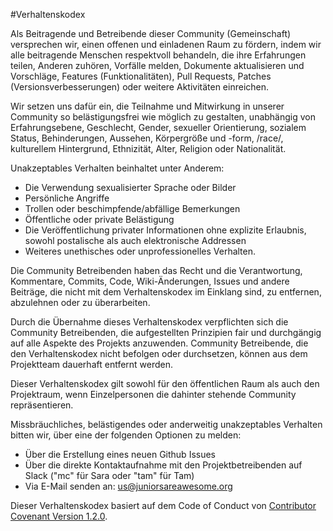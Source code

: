 #Verhaltenskodex

Als Beitragende und Betreibende dieser Community (Gemeinschaft) versprechen wir, einen offenen und einladenen Raum zu fördern, indem wir alle beitragende Menschen respektvoll behandeln, die ihre Erfahrungen teilen, Anderen zuhören, Vorfälle melden, Dokumente aktualisieren und Vorschläge, Features (Funktionalitäten), Pull Requests, Patches (Versionsverbesserungen) oder weitere Aktivitäten einreichen.

Wir setzen uns dafür ein, die Teilnahme und Mitwirkung in unserer Community so belästigungsfrei wie möglich zu gestalten, unabhängig von Erfahrungsebene, Geschlecht, Gender, sexueller Orientierung, sozialem Status, Behinderungen, Aussehen, Körpergröße und -form, /race/, kulturellem Hintergrund, Ethnizität, Alter, Religion oder Nationalität.

Unakzeptables Verhalten beinhaltet unter Anderem:

* Die Verwendung sexualisierter Sprache oder Bilder
* Persönliche Angriffe
* Trollen oder beschimpfende/abfällige Bemerkungen
* Öffentliche oder private Belästigung
* Die Veröffentlichung privater Informationen ohne explizite Erlaubnis, sowohl postalische als auch elektronische Addressen
* Weiteres unethisches oder unprofessionelles Verhalten.

Die Community Betreibenden haben das Recht und die Verantwortung, Kommentare, Commits, Code, Wiki-Änderungen, Issues und andere Beiträge, die nicht mit dem Verhaltenskodex im Einklang sind, zu entfernen, abzulehnen oder zu überarbeiten.

Durch die Übernahme dieses Verhaltenskodex verpflichten sich die Community Betreibenden, die aufgestellten Prinzipien fair und durchgängig auf alle Aspekte des Projekts anzuwenden. Community Betreibende, die den Verhaltenskodex nicht befolgen oder durchsetzen, können aus dem Projektteam dauerhaft entfernt werden.

Dieser Verhaltenskodex gilt sowohl für den öffentlichen Raum als auch den Projektraum, wenn Einzelpersonen die dahinter stehende Community repräsentieren.

Missbräuchliches, belästigendes oder anderweitig unakzeptables Verhalten bitten wir, über eine der folgenden Optionen zu melden:
* Über die Erstellung eines neuen Github Issues
* Über die direkte Kontaktaufnahme mit den Projektbetreibenden auf Slack ("mc" für Sara oder "tam" für Tam)
* Via E-Mail senden an: us@juniorsareawesome.org

Dieser Verhaltenskodex basiert auf dem Code of Conduct von [Contributor Covenant Version 1.2.0](http://contributor-covenant.org/version/1/2/0/).

